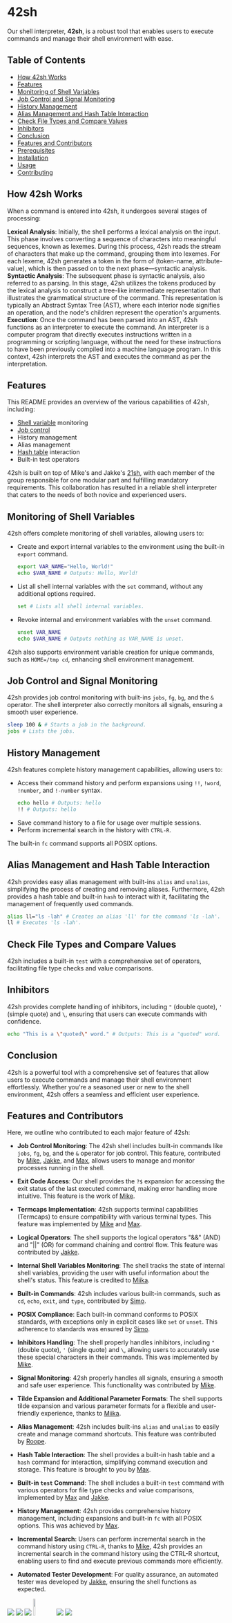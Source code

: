 # 42sh
Our shell interpreter, **42sh**, is a robust tool that enables users to execute commands and manage their shell environment with ease. 

## Table of Contents
- [How 42sh Works](#how-42sh-works)
- [Features](#features)
- [Monitoring of Shell Variables](#monitoring-of-shell-variables)
- [Job Control and Signal Monitoring](#job-control-and-signal-monitoring)
- [History Management](#history-management)
- [Alias Management and Hash Table Interaction](#alias-management-and-hash-table-interaction)
- [Check File Types and Compare Values](#check-file-types-and-compare-values)
- [Inhibitors](#inhibitors)
- [Conclusion](#conclusion)
- [Features and Contributors](#features-and-contributors)
- [Prerequisites](#prerequisites)
- [Installation](#installation)
- [Usage](#usage)
- [Contributing](#contributing)

## How 42sh Works

When a command is entered into 42sh, it undergoes several stages of processing:

**Lexical Analysis**: Initially, the shell performs a lexical analysis on the input. This phase involves converting a sequence of characters into meaningful sequences, known as lexemes. During this process, 42sh reads the stream of characters that make up the command, grouping them into lexemes. For each lexeme, 42sh generates a token in the form of (token-name, attribute-value), which is then passed on to the next phase—syntactic analysis.
**Syntactic Analysis**: The subsequent phase is syntactic analysis, also referred to as parsing. In this stage, 42sh utilizes the tokens produced by the lexical analysis to construct a tree-like intermediate representation that illustrates the grammatical structure of the command. This representation is typically an Abstract Syntax Tree (AST), where each interior node signifies an operation, and the node's children represent the operation's arguments.
**Execution**: Once the command has been parsed into an AST, 42sh functions as an interpreter to execute the command. An interpreter is a computer program that directly executes instructions written in a programming or scripting language, without the need for these instructions to have been previously compiled into a machine language program. In this context, 42sh interprets the AST and executes the command as per the interpretation.

## Features

This README provides an overview of the various capabilities of 42sh, including:

- [Shell variable](https://www.gnu.org/software/bash/manual/html_node/Shell-Variables.html) monitoring
- [Job control](https://www.gnu.org/software/bash/manual/html_node/Job-Control-Basics.html)
- History management
- Alias management
- [Hash table](https://en.wikipedia.org/wiki/Hash_table) interaction
- Built-in test operators

42sh is built on top of Mike's and Jakke's [21sh](https://github.com/mike-ninja/21sh), with each member of the group responsible for one modular part and fulfilling mandatory requirements. This collaboration has resulted in a reliable shell interpreter that caters to the needs of both novice and experienced users.

## Monitoring of Shell Variables

42sh offers complete monitoring of shell variables, allowing users to:

- Create and export internal variables to the environment using the built-in `export` command.
  ```bash
  export VAR_NAME="Hello, World!"
  echo $VAR_NAME # Outputs: Hello, World!
  ```
- List all shell internal variables with the `set` command, without any additional options required.
  ```bash
  set # Lists all shell internal variables.
  ```
- Revoke internal and environment variables with the `unset` command.
  ```bash
  unset VAR_NAME
  echo $VAR_NAME # Outputs nothing as VAR_NAME is unset.
  ```

42sh also supports environment variable creation for unique commands, such as `HOME=/tmp cd`, enhancing shell environment management.

## Job Control and Signal Monitoring

42sh provides job control monitoring with built-ins `jobs`, `fg`, `bg`, and the `&` operator. The shell interpreter also correctly monitors all signals, ensuring a smooth user experience.
```bash
sleep 100 & # Starts a job in the background.
jobs # Lists the jobs.
```
## History Management

42sh features complete history management capabilities, allowing users to:

- Access their command history and perform expansions using `!!`, `!word`, `!number`, and `!-number` syntax.
  ```bash
  echo hello # Outputs: hello
  !! # Outputs: hello
  ```
- Save command history to a file for usage over multiple sessions.
- Perform incremental search in the history with `CTRL-R`.

The built-in `fc` command supports all POSIX options.

## Alias Management and Hash Table Interaction

42sh provides easy alias management with built-ins `alias` and `unalias`, simplifying the process of creating and removing aliases. Furthermore, 42sh provides a hash table and built-in `hash` to interact with it, facilitating the management of frequently used commands.
```bash
alias ll="ls -lah" # Creates an alias 'll' for the command 'ls -lah'.
ll # Executes 'ls -lah'.
```
## Check File Types and Compare Values

42sh includes a built-in `test` with a comprehensive set of operators, facilitating file type checks and value comparisons.

## Inhibitors

42sh provides complete handling of inhibitors, including `"` (double quote), `'` (simple quote) and `\`, ensuring that users can execute commands with confidence.
```bash
echo "This is a \"quoted\" word." # Outputs: This is a "quoted" word.
```
## Conclusion
42sh is a powerful tool with a comprehensive set of features that allow users to execute commands and manage their shell environment effortlessly. Whether you're a seasoned user or new to the shell environment, 42sh offers a seamless and efficient user experience.

## Features and Contributors
Here, we outline who contributed to each major feature of 42sh:

- **Job Control Monitoring**: The 42sh shell includes built-in commands like `jobs`, `fg`, `bg`, and the `&` operator for job control. This feature, contributed by [Mike](https://github.com/mike-ninja), [Jakke](https://github.com/Zakki-coder), and [Max](https://github.com/maxrantil), allows users to manage and monitor processes running in the shell.

- **Exit Code Access**: Our shell provides the `?$` expansion for accessing the exit status of the last executed command, making error handling more intuitive. This feature is the work of [Mike](https://github.com/mike-ninja).

- **Termcaps Implementation**: 42sh supports terminal capabilities (Termcaps) to ensure compatibility with various terminal types. This feature was implemented by [Mike](https://github.com/mike-ninja) and [Max](https://github.com/maxrantil).

- **Logical Operators**: The shell supports the logical operators "&&" (AND) and "||" (OR) for command chaining and control flow. This feature was contributed by [Jakke](https://github.com/Zakki-coder).

- **Internal Shell Variables Monitoring**: The shell tracks the state of internal shell variables, providing the user with useful information about the shell's status. This feature is credited to [Miika](https://github.com/MiikaViini).

- **Built-in Commands**: 42sh includes various built-in commands, such as `cd`, `echo`, `exit`, and `type`, contributed by [Simo](https://github.com/nuuskamuikkusenhattu).

- **POSIX Compliance**: Each built-in command conforms to POSIX standards, with exceptions only in explicit cases like `set` or `unset`. This adherence to standards was ensured by [Simo](https://github.com/nuuskamuikkusenhattu).

- **Inhibitors Handling**: The shell properly handles inhibitors, including `"` (double quote), `'` (single quote) and `\`, allowing users to accurately use these special characters in their commands. This was implemented by [Mike](https://github.com/mike-ninja).

- **Signal Monitoring**: 42sh properly handles all signals, ensuring a smooth and safe user experience. This functionality was contributed by [Mike](https://github.com/mike-ninja).

- **Tilde Expansion and Additional Parameter Formats**: The shell supports tilde expansion and various parameter formats for a flexible and user-friendly experience, thanks to [Miika](https://github.com/MiikaViini).

- **Alias Management**: 42sh includes built-ins `alias` and `unalias` to easily create and manage command shortcuts. This feature was contributed by [Roope](https://github.com/jungleistx).

- **Hash Table Interaction**: The shell provides a built-in hash table and a `hash` command for interaction, simplifying command execution and storage. This feature is brought to you by [Max](https://github.com/maxrantil).

- **Built-in `test` Command**: The shell includes a built-in `test` command with various operators for file type checks and value comparisons, implemented by [Max](https://github.com/maxrantil) and [Jakke](https://github.com/Zakki-coder).

- **History Management**: 42sh provides comprehensive history management, including expansions and built-in `fc` with all POSIX options. This was achieved by [Max](https://github.com/maxrantil).

- **Incremental Search**: Users can perform incremental search in the command history using `CTRL-R`, thanks to [Mike](https://github.com/mike-ninja), 42sh provides an incremental search in the command history using the CTRL-R shortcut, enabling users to find and execute previous commands more efficiently.

- **Automated Tester Development**: For quality assurance, an automated tester was developed by [Jakke](https://github.com/Zakki-coder), ensuring the shell functions as expected.

[![](https://avatars.githubusercontent.com/u/86000260?size=100)](https://github.com/maxrantil)
[![](https://avatars.githubusercontent.com/u/79006614?size=100)](https://github.com/Zakki-coder)
[![](https://avatars.githubusercontent.com/u/80318201?size=100)](https://github.com/jungleistx)
[<img src="https://avatars.githubusercontent.com/u/22212540" width="10%" height="10%" />](https://github.com/nuuskamuikkusenhattu)
[![](https://avatars.githubusercontent.com/u/57210997?size=100)](https://github.com/mike-ninja)
[![](https://avatars.githubusercontent.com/u/48917337?size=100)](https://github.com/MiikaViini)

## Prerequisites

Before installing and running 42sh, ensure you have the following:

-  A Unix-like operating system (MacOS, Linux, BSD)
-  GNU Compiler Collection (GCC) or similar compiler
-  GNU make
-  Basic knowledge of shell scripting and command-line interfaces
    
## Installation
We recommend using MacOS or Linux to compile and run this software.

Download the source code:
```bash
git clone https://github.com/maxrantil/42sh.git
cd 42sh
```

Compile and run:

```bash
make
./42sh
```

## Usage

After compiling the shell, you can start it with the ./42sh command. Here are some examples of how to use 42sh:

```bash
# Change directory
cd /path/to/directory

# List files
ls -l

# Use built-in text editor
nano file.txt
```
For more advanced usage, refer to the [GNU Bash Reference Manual](https://www.gnu.org/software/bash/manual/bash.html).

## Contributing

We welcome contributions from the community. If you'd like to contribute, please follow these steps:

-    Fork the repository to your own GitHub account.
-    Clone the forked repository to your local machine.
-    Make your changes and commit them to your forked repository.
-    Submit a pull request with your changes.

Please make sure your code has no syntax errors and is in line with our project's coding style before submitting a pull request.

This shell is designed to prevent crashes (such as segmentation faults or bus issues) and memory leaks. If you encounter any such problems, or if you have suggestions or feedback, please kindly create an issue or PR.

